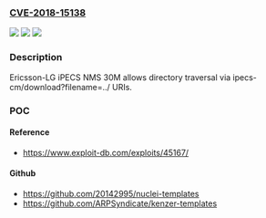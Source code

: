 ### [CVE-2018-15138](https://cve.mitre.org/cgi-bin/cvename.cgi?name=CVE-2018-15138)
![](https://img.shields.io/static/v1?label=Product&message=n%2Fa&color=blue)
![](https://img.shields.io/static/v1?label=Version&message=n%2Fa&color=blue)
![](https://img.shields.io/static/v1?label=Vulnerability&message=n%2Fa&color=brighgreen)

### Description

Ericsson-LG iPECS NMS 30M allows directory traversal via ipecs-cm/download?filename=../ URIs.

### POC

#### Reference
- https://www.exploit-db.com/exploits/45167/

#### Github
- https://github.com/20142995/nuclei-templates
- https://github.com/ARPSyndicate/kenzer-templates


